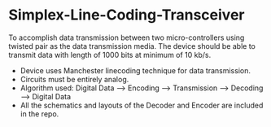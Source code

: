 # Simplex-Line-Coding-Transceiver
To accomplish data transmission between two micro-controllers using twisted pair as the data transmission media. The device should be able to transmit data with length of 1000 bits at minimum of 10 kb/s.

- Device uses Manchester linecoding technique for data transmission.
- Circuits must be entirely analog.
- Algorithm used: Digital Data --> Encoding --> Transmission --> Decoding --> Digital Data
- All the schematics and layouts of the Decoder and Encoder are included in the repo.
